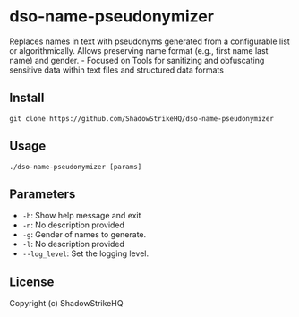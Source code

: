 # dso-name-pseudonymizer
Replaces names in text with pseudonyms generated from a configurable list or algorithmically.  Allows preserving name format (e.g., first name last name) and gender. - Focused on Tools for sanitizing and obfuscating sensitive data within text files and structured data formats

## Install
`git clone https://github.com/ShadowStrikeHQ/dso-name-pseudonymizer`

## Usage
`./dso-name-pseudonymizer [params]`

## Parameters
- `-h`: Show help message and exit
- `-n`: No description provided
- `-g`: Gender of names to generate.
- `-l`: No description provided
- `--log_level`: Set the logging level.

## License
Copyright (c) ShadowStrikeHQ
